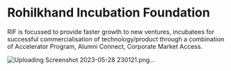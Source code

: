 # Rohilkhand Incubation Foundation
RIF is focussed to provide faster growth to new ventures, incubatees for successful commercialisation of technology/product through a combination of Accelerator Program, Alumni Connect, Corporate Market Access.


![Uploading Screenshot 2023-05-28 230121.png…]()

